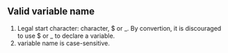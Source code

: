 ## Valid variable name
1. Legal start character: character, $ or _. By convertion, it is discouraged to use $ or _ to declare a variable. 
2. variable name is case-sensitive. 

